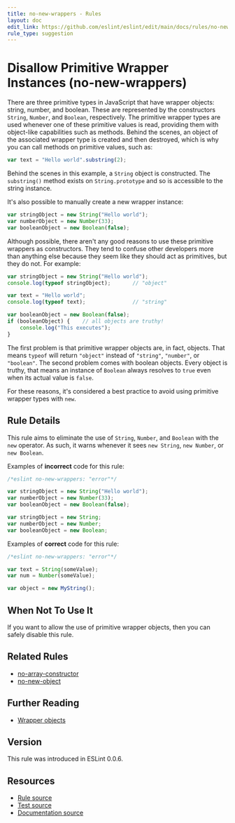 ```yaml
---
title: no-new-wrappers - Rules
layout: doc
edit_link: https://github.com/eslint/eslint/edit/main/docs/rules/no-new-wrappers.md
rule_type: suggestion
---
```

<!-- Note: No pull requests accepted for this file. See README.md in the root directory for details. -->

# Disallow Primitive Wrapper Instances (no-new-wrappers)

There are three primitive types in JavaScript that have wrapper objects: string, number, and boolean. These are represented by the constructors `String`, `Number`, and `Boolean`, respectively. The primitive wrapper types are used whenever one of these primitive values is read, providing them with object-like capabilities such as methods. Behind the scenes, an object of the associated wrapper type is created and then destroyed, which is why you can call methods on primitive values, such as:

```js
var text = "Hello world".substring(2);
```

Behind the scenes in this example, a `String` object is constructed. The `substring()` method exists on `String.prototype` and so is accessible to the string instance.

It's also possible to manually create a new wrapper instance:

```js
var stringObject = new String("Hello world");
var numberObject = new Number(33);
var booleanObject = new Boolean(false);
```

Although possible, there aren't any good reasons to use these primitive wrappers as constructors. They tend to confuse other developers more than anything else because they seem like they should act as primitives, but they do not. For example:

```js
var stringObject = new String("Hello world");
console.log(typeof stringObject);       // "object"

var text = "Hello world";
console.log(typeof text);               // "string"

var booleanObject = new Boolean(false);
if (booleanObject) {    // all objects are truthy!
    console.log("This executes");
}
```

The first problem is that primitive wrapper objects are, in fact, objects. That means `typeof` will return `"object"` instead of `"string"`, `"number"`, or `"boolean"`. The second problem comes with boolean objects. Every object is truthy, that means an instance of `Boolean` always resolves to `true` even when its actual value is `false`.

For these reasons, it's considered a best practice to avoid using primitive wrapper types with `new`.

## Rule Details

This rule aims to eliminate the use of `String`, `Number`, and `Boolean` with the `new` operator. As such, it warns whenever it sees `new String`, `new Number`, or `new Boolean`.

Examples of **incorrect** code for this rule:

```js
/*eslint no-new-wrappers: "error"*/

var stringObject = new String("Hello world");
var numberObject = new Number(33);
var booleanObject = new Boolean(false);

var stringObject = new String;
var numberObject = new Number;
var booleanObject = new Boolean;
```

Examples of **correct** code for this rule:

```js
/*eslint no-new-wrappers: "error"*/

var text = String(someValue);
var num = Number(someValue);

var object = new MyString();
```

## When Not To Use It

If you want to allow the use of primitive wrapper objects, then you can safely disable this rule.

## Related Rules

* [no-array-constructor](no-array-constructor)
* [no-new-object](no-new-object)

## Further Reading

* [Wrapper objects](https://www.inkling.com/read/javascript-definitive-guide-david-flanagan-6th/chapter-3/wrapper-objects)

## Version

This rule was introduced in ESLint 0.0.6.

## Resources

* [Rule source](https://github.com/eslint/eslint/tree/HEAD/lib/rules/no-new-wrappers.js)
* [Test source](https://github.com/eslint/eslint/tree/HEAD/tests/lib/rules/no-new-wrappers.js)
* [Documentation source](https://github.com/eslint/eslint/tree/HEAD/docs/rules/no-new-wrappers.md)
